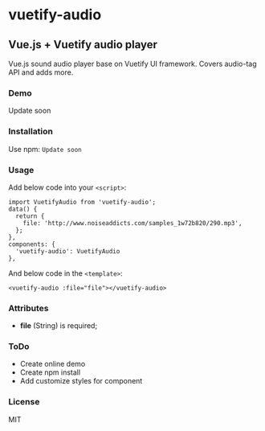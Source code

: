# vuetify-audio
## Vue.js + Vuetify audio player

Vue.js sound audio player base on Vuetify UI framework. Covers audio-tag API and adds more.

### Demo

Update soon

### Installation

Use npm: ```Update soon```

### Usage

Add below code into your ```<script>```:
```
import VuetifyAudio from 'vuetify-audio';
data() {
  return {
    file: 'http://www.noiseaddicts.com/samples_1w72b820/290.mp3',
  };
},
components: {
  'vuetify-audio': VuetifyAudio
},
```

And below code in the ```<template>```:
```
<vuetify-audio :file="file"></vuetify-audio>
```

### Attributes

 - **file** (String) is required; 
  
### ToDo

 - Create online demo
 - Create npm install
 - Add customize styles for component

### License

MIT
